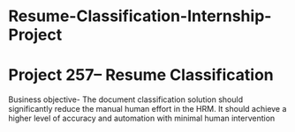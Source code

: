 # Resume-Classification-Internship-Project


# Project 257– Resume Classification

Business objective- 
The document classification solution should significantly reduce the manual human effort in the HRM. It should achieve a higher level of accuracy and automation with minimal human intervention
